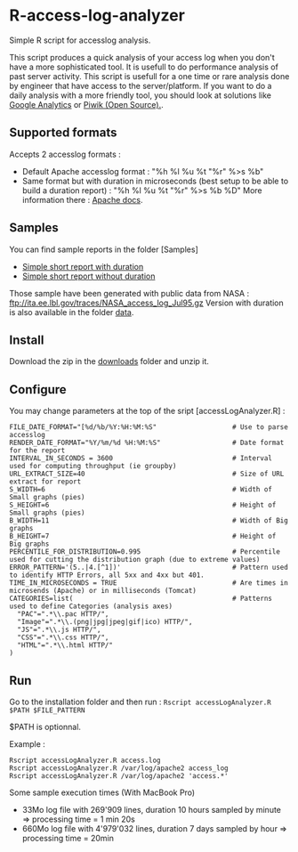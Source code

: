 R-access-log-analyzer
=====================

Simple R script for accesslog analysis.

This script produces a quick analysis of your access log when you don't have a more sophisticated tool.
It is usefull to do performance analysis of past server activity.
This script is usefull for a one time or rare analysis done by engineer that
have access to the server/platform. 
If you want to do a daily analysis with a more friendly tool, you should look
at solutions like [Google Analytics](http://analytics.google.com/) or [Piwik (Open Source).](http://piwik.org/).

## Supported formats
Accepts 2 accesslog formats : 
* Default Apache accesslog format : "%h %l %u %t \"%r\" %>s %b"
* Same format but with duration in microseconds (best setup to be able to
  build a duration report) : "%h %l %u %t \"%r\" %>s %b %D"
More information there : [Apache docs](http://httpd.apache.org/docs/2.2/logs.html#accesslog).

## Samples
You can find sample reports in the folder [Samples]
* [Simple short report with duration](https://rawgit.com/pkernevez/R-access-log-analyzer/master/Samples/analyseSampleDuration.html)
* [Simple short report without duration](https://rawgit.com/pkernevez/R-access-log-analyzer/master/Samples/analyseSampleNoDuration.html)

Those sample have been generated with public data from NASA : ftp://ita.ee.lbl.gov/traces/NASA_access_log_Jul95.gz
Version with duration is also available in the folder [data](data/NASA_log_samples.zip).

## Install
Download the zip in the [downloads](downloads) folder and unzip it.

## Configure
You may change parameters at the top of the sript [accessLogAnalyzer.R] :
```
FILE_DATE_FORMAT="[%d/%b/%Y:%H:%M:%S"                   # Use to parse accesslog
RENDER_DATE_FORMAT="%Y/%m/%d %H:%M:%S"                  # Date format for the report 
INTERVAL_IN_SECONDS = 3600                              # Interval used for computing throughput (ie groupby)
URL_EXTRACT_SIZE=40                                     # Size of URL extract for report
S_WIDTH=6                                               # Width of Small graphs (pies)
S_HEIGHT=6                                              # Height of Small graphs (pies)
B_WIDTH=11                                              # Width of Big graphs 
B_HEIGHT=7                                              # Height of Big graphs
PERCENTILE_FOR_DISTRIBUTION=0.995                       # Percentile used for cutting the distribution graph (due to extreme values)
ERROR_PATTERN='(5..|4.[^1])'                            # Pattern used to identify HTTP Errors, all 5xx and 4xx but 401.
TIME_IN_MICROSECONDS = TRUE                             # Are times in microsends (Apache) or in milliseconds (Tomcat)  
CATEGORIES=list(                                        # Patterns used to define Categories (analysis axes)
  "PAC"=".*\\.pac HTTP/",
  "Image"=".*\\.(png|jpg|jpeg|gif|ico) HTTP/",
  "JS"=".*\\.js HTTP/",
  "CSS"=".*\\.css HTTP/",
  "HTML"=".*\\.html HTTP/"
)
```




## Run
Go to the installation folder and then run :
```Rscript accessLogAnalyzer.R $PATH $FILE_PATTERN```

$PATH is optionnal.

Example :
```
Rscript accessLogAnalyzer.R access.log
Rscript accessLogAnalyzer.R /var/log/apache2 access_log
Rscript accessLogAnalyzer.R /var/log/apache2 'access.*'
```

Some sample execution times (With MacBook Pro)
* 33Mo log file with 269'909 lines, duration 10 hours sampled by minute => processing time = 1 min 20s
* 660Mo log file with 4'979'032 lines, duration 7 days sampled by hour => processing time = 20min
